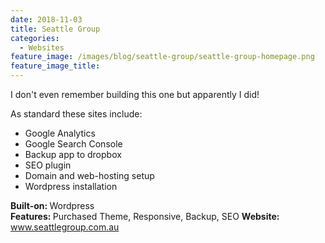 ```yaml
---
date: 2018-11-03
title: Seattle Group
categories:
  - Websites
feature_image: /images/blog/seattle-group/seattle-group-homepage.png
feature_image_title: 
---
```

<p>
I don't even remember building this one but apparently I did!
<p>
<p>
As standard these sites include:
</p>
<ul>
  <li>Google Analytics</li>
  <li>Google Search Console</li>
  <li>Backup app to dropbox</li>
  <li>SEO plugin</li>
  <li>Domain and web-hosting setup</li>
  <li>Wordpress installation</li>
</ul>
<strong>Built-on: </strong>Wordpress<br />
<strong>Features: </strong>Purchased Theme, Responsive, Backup, SEO
<strong>Website: </strong><a href="http://www.seattlegroup.com.au/">www.seattlegroup.com.au</a>
</p>